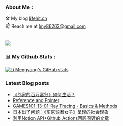 ### About Me : 

🛠 My blog <a href="https://lifehit.cn/">lifehit.cn</a><br>
📫 Reach me at <a href="mailto:lmy86263@gmail.com">lmy86263@gmail.com</a><br><br>

<p><img src="https://gpvc.arturio.dev/limeya"><p>

### 📊 My Github Stats :
[![Li Mengyang's GitHub stats](https://github-readme-stats.vercel.app/api?username=limeya&show_icons=true&theme=dracula)](https://github.com/limeya/limeya)

### Latest Blog posts
<!-- BLOG-POST-LIST:START -->
- [《邻家的百万富翁》如何生活？](https://limeya.github.io/2022/09/25/du-shu-gan-wu/lin-jia-de-bai-wan-fu-weng-ru-he-sheng-huo/)
- [Reference and Pointer](https://limeya.github.io/2022/09/18/bian-cheng-zhi-dao/reference-he-pointer/)
- [GAMES101-13-01-Ray Tracing - Basics &amp; Methods](https://limeya.github.io/2022/09/18/ji-suan-ji-tu-xing-xue/games/games101-13-01-ray-tracing-basics-methods/)
- [日本出了问题：《东京贫困女子》呈现的社会现象](https://limeya.github.io/2022/07/15/du-shu-gan-wu/ri-ben-chu-liao-wen-ti-dong-jing-pin-kun-nu-zi-cheng-xian-de-she-hui-xian-xiang/)
- [利用Notion API+Github Actions回顾阅读的文章](https://limeya.github.io/2022/05/22/xiao-lu-sheng-huo/li-yong-notion-api-github-actions-hui-gu-yue-du-de-wen-zhang/)
<!-- BLOG-POST-LIST:END -->

